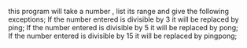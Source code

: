 this program will take a number , list its range and give the following exceptions;
If the number entered is divisible by 3 it will be replaced by ping;
If the number entered is divisible by 5 it will be replaced by pong;  
If the number entered is divisible by 15 it will be replaced by pingpong;
